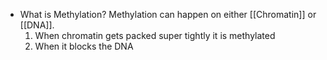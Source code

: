 - What is Methylation?
	Methylation can happen on either [[Chromatin]] or [[DNA]]. 
	1. When chromatin gets packed super tightly it is methylated
	2. When it blocks the DNA
